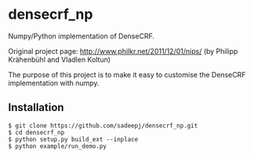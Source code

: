 # densecrf_np
Numpy/Python implementation of DenseCRF. 

Original project page: http://www.philkr.net/2011/12/01/nips/ (by Philipp Krähenbühl and Vladlen Koltun)

The purpose of this project is to make it easy to customise the DenseCRF implementation with numpy.


## Installation

```
$ git clone https://github.com/sadeepj/densecrf_np.git
$ cd densecrf_np
$ python setup.py build_ext --inplace
$ python example/run_demo.py
```
